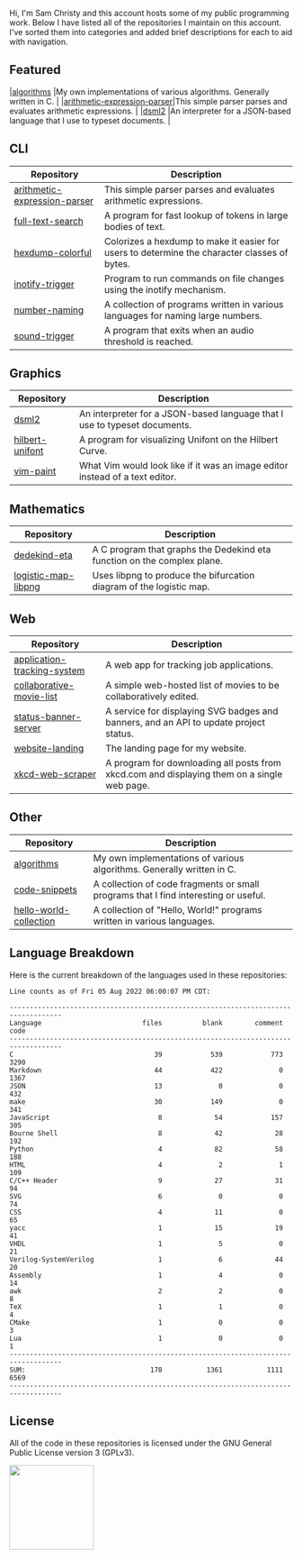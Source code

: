 Hi, I'm Sam Christy and this account hosts some of my public programming work.
Below I have listed all of the repositories I maintain on this account. I've
sorted them into categories and added brief descriptions for each to aid with
navigation.

## Featured
|[algorithms](https://github.com/samchristywork/algorithms)                                    |My own implementations of various algorithms. Generally written in C.                       |
|[arithmetic-expression-parser](https://github.com/samchristywork/arithmetic-expression-parser)|This simple parser parses and evaluates arithmetic expressions.                             |
|[dsml2](https://github.com/samchristywork/dsml2)                                              |An interpreter for a JSON-based language that I use to typeset documents.                   |

## CLI
|Repository                                                                                    |Description                                                                                 |
|----------------------------------------------------------------------------------------------|--------------------------------------------------------------------------------------------|
|[arithmetic-expression-parser](https://github.com/samchristywork/arithmetic-expression-parser)|This simple parser parses and evaluates arithmetic expressions.                             |
|[full-text-search](https://github.com/samchristywork/full-text-search)                        |A program for fast lookup of tokens in large bodies of text.                                |
|[hexdump-colorful](https://github.com/samchristywork/hexdump-colorful)                        |Colorizes a hexdump to make it easier for users to determine the character classes of bytes.|
|[inotify-trigger](https://github.com/samchristywork/inotify-trigger)                          |Program to run commands on file changes using the inotify mechanism.                        |
|[number-naming](https://github.com/samchristywork/number-naming)                              |A collection of programs written in various languages for naming large numbers.             |
|[sound-trigger](https://github.com/samchristywork/sound-trigger)                              |A program that exits when an audio threshold is reached.                                    |

## Graphics
|Repository                                                                                    |Description                                                                                 |
|----------------------------------------------------------------------------------------------|--------------------------------------------------------------------------------------------|
|[dsml2](https://github.com/samchristywork/dsml2)                                              |An interpreter for a JSON-based language that I use to typeset documents.                   |
|[hilbert-unifont](https://github.com/samchristywork/hilbert-unifont)                          |A program for visualizing Unifont on the Hilbert Curve.                                     |
|[vim-paint](https://github.com/samchristywork/vim-paint)                                      |What Vim would look like if it was an image editor instead of a text editor.                |

## Mathematics
|Repository                                                                                    |Description                                                                                 |
|----------------------------------------------------------------------------------------------|--------------------------------------------------------------------------------------------|
|[dedekind-eta](https://github.com/samchristywork/dedekind-eta)                                |A C program that graphs the Dedekind eta function on the complex plane.                     |
|[logistic-map-libpng](https://github.com/samchristywork/logistic-map-libpng)                  |Uses libpng to produce the bifurcation diagram of the logistic map.                         |

## Web
|Repository                                                                                    |Description                                                                                 |
|----------------------------------------------------------------------------------------------|--------------------------------------------------------------------------------------------|
|[application-tracking-system](https://github.com/samchristywork/application-tracking-system)  |A web app for tracking job applications.                                                    |
|[collaborative-movie-list](https://github.com/samchristywork/collaborative-movie-list)        |A simple web-hosted list of movies to be collaboratively edited.                            |
|[status-banner-server](https://github.com/samchristywork/status-banner-server)                |A service for displaying SVG badges and banners, and an API to update project status.       |
|[website-landing](https://github.com/samchristywork/website-landing)                          |The landing page for my website.                                                            |
|[xkcd-web-scraper](https://github.com/samchristywork/xkcd-web-scraper)                        |A program for downloading all posts from xkcd.com and displaying them on a single web page. |

## Other
|Repository                                                                                    |Description                                                                                 |
|----------------------------------------------------------------------------------------------|--------------------------------------------------------------------------------------------|
|[algorithms](https://github.com/samchristywork/algorithms)                                    |My own implementations of various algorithms. Generally written in C.                       |
|[code-snippets](https://github.com/samchristywork/code-snippets)                              |A collection of code fragments or small programs that I find interesting or useful.         |
|[hello-world-collection](https://github.com/samchristywork/hello-world-collection)            |A collection of "Hello, World!" programs written in various languages.                      |

## Language Breakdown

<p>
Here is the current breakdown of the languages used in these repositories:
</p>

```
Line counts as of Fri 05 Aug 2022 06:00:07 PM CDT:

-----------------------------------------------------------------------------------
Language                         files          blank        comment           code
-----------------------------------------------------------------------------------
C                                   39            539            773           3290
Markdown                            44            422              0           1367
JSON                                13              0              0            432
make                                30            149              0            341
JavaScript                           8             54            157            305
Bourne Shell                         8             42             28            192
Python                               4             82             58            188
HTML                                 4              2              1            109
C/C++ Header                         9             27             31             94
SVG                                  6              0              0             74
CSS                                  4             11              0             65
yacc                                 1             15             19             41
VHDL                                 1              5              0             21
Verilog-SystemVerilog                1              6             44             20
Assembly                             1              4              0             14
awk                                  2              2              0              8
TeX                                  1              1              0              4
CMake                                1              0              0              3
Lua                                  1              0              0              1
-----------------------------------------------------------------------------------
SUM:                               178           1361           1111           6569
-----------------------------------------------------------------------------------
```

## License

All of the code in these repositories is licensed under the GNU General Public
License version 3 (GPLv3).

[<img src="https://s-christy.com/status-banner-service/GPLv3_Logo.svg" width="150" />](https://www.gnu.org/licenses/gpl-3.0.en.html)

